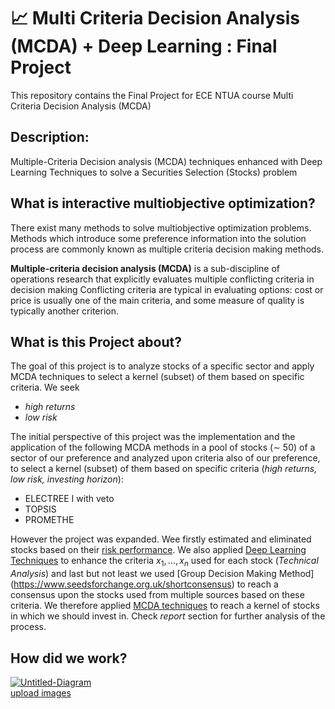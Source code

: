 
# 📈 Multi Criteria Decision Analysis (MCDA) + Deep Learning : Final Project


This repository contains the Final Project for ECE NTUA course Multi Criteria Decision Analysis (MCDA)

## Description:

Multiple-Criteria Decision analysis (MCDA) techniques enhanced with Deep Learning Techniques to solve a Securities Selection (Stocks) problem

## What is interactive multiobjective optimization?
There exist many methods to solve multiobjective optimization problems. Methods which introduce some preference information into the solution process are commonly known as multiple criteria decision making methods. 

**Multiple-criteria decision analysis (MCDA)** is a sub-discipline of operations research that explicitly evaluates multiple conflicting criteria in decision making  Conflicting criteria are typical in evaluating options: cost or price is usually one of the main criteria, and some measure of quality is typically another criterion.

## What is this Project about?
The goal of this project is to analyze stocks of a specific sector and apply MCDA techniques to select a kernel (subset) of them based on specific criteria. We seek
* *high returns* 
* *low risk*

The initial perspective of this project was the implementation and the application of the following MCDA methods in a pool of stocks (∼ 50) of a sector of our preference and analyzed upon criteria also of our preference, to select a kernel (subset) of them based on specific criteria (*high returns, low risk, investing horizon*):
* ELECTREE I with veto
* TOPSIS
* PROMETHE

However the project was expanded. Wee firstly estimated and eliminated stocks based on their [risk performance](https://www.investopedia.com/terms/r/riskmeasures.asp). We also applied [Deep Learning Techniques](https://towardsdatascience.com/predicting-stock-price-with-lstm-13af86a74944) to enhance the criteria $x_1, ..., x_n$ used for each stock (*Technical Analysis*) and last but not least we used [Group Decision Making Method] (https://www.seedsforchange.org.uk/shortconsensus) to reach a consensus upon the stocks used from multiple sources based on these criteria. We therefore applied [MCDA techniques](https://www.wikiwand.com/en/Multiple-criteria_decision_analysis) to reach a kernel of stocks in which we should invest in. Check *report* section for further analysis of the process.

## How did we work?
<a href="https://ibb.co/Tt2t723"><img src="https://i.ibb.co/pdwdMwF/Untitled-Diagram.png" alt="Untitled-Diagram" border="0"></a><br /><a target='_blank' href='https://imgbb.com/'>upload images</a><br />
